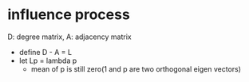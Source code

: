 # influence process

D: degree matrix, A: adjacency matrix
- define D - A = L
- let Lp = lambda p
    - mean of p is still zero(1 and p are two orthogonal eigen vectors)